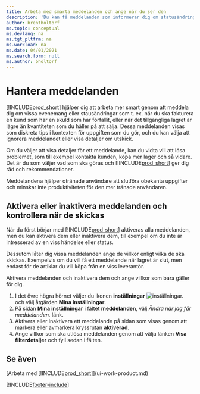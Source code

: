 ```yaml
---
title: Arbeta med smarta meddelanden och ange när du ser den
description: 'Du kan få meddelanden som informerar dig om statusändringar eller händelser, till exempel en skuld eller låg lagernivå.'
author: brentholtorf
ms.topic: conceptual
ms.devlang: na
ms.tgt_pltfrm: na
ms.workload: na
ms.date: 04/01/2021
ms.search.form: null
ms.author: bholtorf
---
```

# <a name="manage-notifications"></a><a name="manage-notifications"></a><a name="manage-notifications"></a>Hantera meddelanden

[!INCLUDE[prod_short](includes/prod_short.md)] hjälper dig att arbeta mer smart genom att meddela dig om vissa evenemang eller stausändringar som t. ex. när du ska fakturera en kund som har en skuld som har förfallit, eller när det tillgängliga lagret är lägre än kvantiteten som du håller på att sälja. Dessa meddelanden visas som diskreta tips i kontexten för uppgiften som du gör, och du kan välja att ignorera meddelandet eller visa detaljer om utskick.  

Om du väljer att visa detaljer för ett meddelande, kan du vidta vill att lösa problemet, som till exempel kontakta kunden, köpa mer lager och så vidare. Det är du som väljer vad som ska göras och [!INCLUDE[prod_short](includes/prod_short.md)] ger dig råd och rekommendationer.  

Meddelandena hjälper otränade användare att slutföra obekanta uppgifter och minskar inte produktiviteten för den mer tränade användaren.  

## <a name="to-turn-notifications-on-or-off-and-control-when-they-are-sent"></a><a name="to-turn-notifications-on-or-off-and-control-when-they-are-sent"></a><a name="to-turn-notifications-on-or-off-and-control-when-they-are-sent"></a>Aktivera eller inaktivera meddelanden och kontrollera när de skickas

När du först börjar med [!INCLUDE[prod_short](includes/prod_short.md)] aktiveras alla meddelanden, men du kan aktivera dem eller inaktivera dem, till exempel om du inte är intresserad av en viss händelse eller status.  

Dessutom låter dig vissa meddelanden ange de villkor enligt vilka de ska skickas. Exempelvis om du vill få ett meddelande när lagret är slut, men endast för de artiklar du vill köpa från en viss leverantör.  

Aktivera meddelanden och inaktivera dem och ange villkor som bara gäller för dig.  

1. I det övre högra hörnet väljer du ikonen **inställningar** ![inställningar.](media/ui-experience/settings_icon_small.png "Inställningsikon för rollcenter") och välj åtgärden **Mina inställningar**.  
2. På sidan **Mina inställningar** i fältet **meddelanden**, välj *Ändra när jag får meddelanden.* länk.  
3. Aktivera eller inaktivera ett meddelande på sidan som visas genom att markera eller avmarkera kryssrutan **aktiverad**.  
4. Ange villkor som ska utlösa meddelanden genom att välja länken **Visa filterdetaljer** och fyll sedan i fälten.  

## <a name="see-also"></a><a name="see-also"></a><a name="see-also"></a>Se även

[Arbeta med [!INCLUDE[prod_short](includes/prod_short.md)]](ui-work-product.md)


[!INCLUDE[footer-include](includes/footer-banner.md)]
